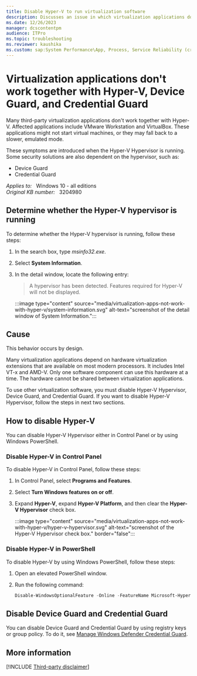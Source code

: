 ```yaml
---
title: Disable Hyper-V to run virtualization software
description: Discusses an issue in which virtualization applications don't work together with Hyper-V, Device Guard, and Credential Guard. Provides a resolution.
ms.date: 12/26/2023
manager: dcscontentpm
audience: ITPro
ms.topic: troubleshooting
ms.reviewer: kaushika
ms.custom: sap:System Performance\App, Process, Service Reliability (crash, errors), csstroubleshoot
---
```


<!---Internal note: The screenshots in the article are being or were already updated. Please contact "gsprad" and "christys" for triage before making the further changes to the screenshots.
--->

# Virtualization applications don't work together with Hyper-V, Device Guard, and Credential Guard

Many third-party virtualization applications don't work together with Hyper-V. Affected applications include VMware Workstation and VirtualBox. These applications might not start virtual machines, or they may fall back to a slower, emulated mode.

These symptoms are introduced when the Hyper-V Hypervisor is running. Some security solutions are also dependent on the hypervisor, such as:

- Device Guard
- Credential Guard

_Applies to:_ &nbsp; Windows 10 - all editions  
_Original KB number:_ &nbsp; 3204980

## Determine whether the Hyper-V hypervisor is running

To determine whether the Hyper-V hypervisor is running, follow these steps:

1. In the search box, type *msinfo32.exe*.
2. Select **System Information**.
3. In the detail window, locate the following entry:

   > A hypervisor has been detected. Features required for Hyper-V will not be displayed.

   :::image type="content" source="media/virtualization-apps-not-work-with-hyper-v/system-information.svg" alt-text="screenshot of the detail window of System Information.":::

## Cause

This behavior occurs by design.

Many virtualization applications depend on hardware virtualization extensions that are available on most modern processors. It includes Intel VT-x and AMD-V. Only one software component can use this hardware at a time. The hardware cannot be shared between virtualization applications.

To use other virtualization software, you must disable Hyper-V Hypervisor, Device Guard, and Credential Guard. If you want to disable Hyper-V Hypervisor, follow the steps in next two sections.

## How to disable Hyper-V

You can disable Hyper-V Hypervisor either in Control Panel or by using Windows PowerShell.

### Disable Hyper-V in Control Panel

To disable Hyper-V in Control Panel, follow these steps:

1. In Control Panel, select **Programs and Features**.
2. Select **Turn Windows features on or off**.
3. Expand **Hyper-V**, expand **Hyper-V Platform**, and then clear the **Hyper-V Hypervisor** check box.

    :::image type="content" source="media/virtualization-apps-not-work-with-hyper-v/hyper-v-hypervisor.svg" alt-text="screenshot of the Hyper-V Hypervisor check box." border="false":::

### Disable Hyper-V in PowerShell

To disable Hyper-V by using Windows PowerShell, follow these steps:

1. Open an elevated PowerShell window.
2. Run the following command:

    ```powershell
    Disable-WindowsOptionalFeature -Online -FeatureName Microsoft-Hyper-V-Hypervisor
    ```

## Disable Device Guard and Credential Guard

You can disable Device Guard and Credential Guard by using registry keys or group policy. To do it, see [Manage Windows Defender Credential Guard](/windows/security/identity-protection/credential-guard/credential-guard-manage).

## More information

[!INCLUDE [Third-party disclaimer](../../includes/third-party-disclaimer.md)]
